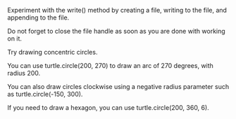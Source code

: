 
Experiment with the write() method by creating a file, writing to the file, and appending to the file.

Do not forget to close the file handle as soon as you are done with working on it.

Try drawing concentric circles.

You can use turtle.circle(200, 270) to draw an arc of 270 degrees, with radius 200.

You can also draw circles clockwise using a negative radius parameter such as turtle.circle(-150, 300).

If you need to draw a hexagon, you can use turtle.circle(200, 360, 6).

